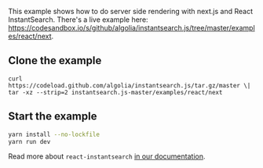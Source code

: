 This example shows how to do server side rendering with next.js and React InstantSearch. There's a live example here: https://codesandbox.io/s/github/algolia/instantsearch.js/tree/master/examples/react/next.

## Clone the example

```
curl https://codeload.github.com/algolia/instantsearch.js/tar.gz/master \| tar -xz --strip=2 instantsearch.js-master/examples/react/next
```

## Start the example

```sh
yarn install --no-lockfile
yarn run dev
```

Read more about `react-instantsearch` [in our documentation](https://www.algolia.com/doc/guides/building-search-ui/what-is-instantsearch/react/).
